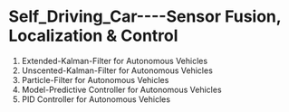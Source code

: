 # Self_Driving_Car----Sensor Fusion, Localization & Control

1. Extended-Kalman-Filter for Autonomous Vehicles
2. Unscented-Kalman-Filter for Autonomous Vehicles
3. Particle-Filter for Autonomous Vehicles
4. Model-Predictive Controller for Autonomous Vehicles
5. PID Controller for Autonomous Vehicles
